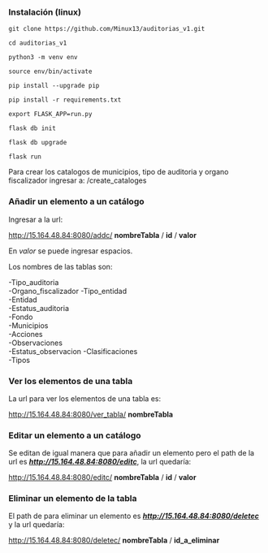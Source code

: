  
### Instalación (linux)

```
git clone https://github.com/Minux13/auditorias_v1.git
```
```
cd auditorias_v1
```
```
python3 -m venv env
```
```
source env/bin/activate 
```
```
pip install --upgrade pip  
```
```
pip install -r requirements.txt
```
```
export FLASK_APP=run.py
```
```
flask db init
```
```
flask db upgrade
```
```
flask run
```

Para crear los catalogos de municipios, tipo de auditoria y organo fiscalizador ingresar a: /create_cataloges


### Añadir un elemento a un catálogo

Ingresar a la url: 

http://15.164.48.84:8080/addc/ **nombreTabla** / **id** / **valor**


En *valor* se puede ingresar espacios.

Los nombres de las tablas son:

 -Tipo\_auditoria      
 -Organo\_fiscalizador 
 -Tipo\_entidad        
 -Entidad             
 -Estatus\_auditoria   
 -Fondo               
 -Municipios          
 -Acciones            
 -Observaciones       
 -Estatus\_observacion 
 -Clasificaciones     
 -Tipos      

### Ver los elementos de una tabla 

La url para ver los elementos de una tabla es:

http://15.164.48.84:8080/ver_tabla/ **nombreTabla**

### Editar un elemento a un catálogo

Se editan de igual manera que para añadir un elemento pero el path de la url es ***http://15.164.48.84:8080/editc***, la url quedaría:

http://15.164.48.84:8080/editc/ **nombreTabla** / **id** / **valor**

### Eliminar un elemento de la tabla 

El path de para eliminar un elemento es ***http://15.164.48.84:8080/deletec*** y la url quedaría:

http://15.164.48.84:8080/deletec/ **nombreTabla** / **id_a_eliminar**
